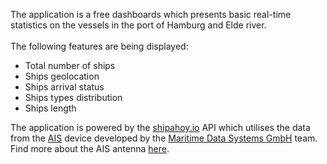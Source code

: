 The application is a free dashboards which presents basic real-time statistics on the vessels in the port of Hamburg and Elde river. <br><br> The following features are being displayed:

* Total number of ships
* Ships geolocation
* Ships arrival status
* Ships types distribution
* Ships length

The application is powered by the <a href="https://shipahoy.io" target="blank_">shipahoy.io</a> API which utilises the data from the <a href="https://en.wikipedia.org/wiki/Automatic_identification_system" targer="blank_">AIS</a> device developed by the <a href="http://www.maritimedatasystems.com" targer="blank_">Maritime Data Systems GmbH</a> team. Find more about the AIS antenna <a href="http://www.maritimedatasystems.com/portfolio/raispberry/" targer="blank_">here</a>.
